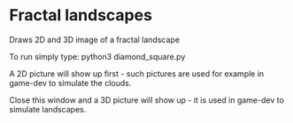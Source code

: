 # Fractal landscapes

Draws 2D and 3D image of a fractal landscape


To run simply type: python3 diamond_square.py


A 2D picture will show up first - such pictures are used for example in game-dev to simulate the clouds.

Close this window and a 3D picture will show up - it is used in game-dev to simulate landscapes.
